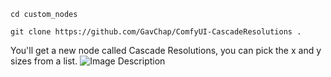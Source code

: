 `cd custom_nodes`

`git clone https://github.com/GavChap/ComfyUI-CascadeResolutions .`

You'll get a new node called Cascade Resolutions, you can pick the x and y sizes from a list.
![Image Description](https://github.com/al-swaiti/ComfyUI-CascadeResolutions/blob/main/preview.png)

